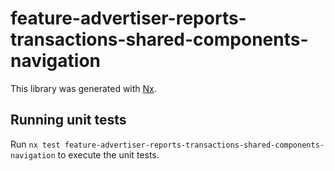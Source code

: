 # feature-advertiser-reports-transactions-shared-components-navigation

This library was generated with [Nx](https://nx.dev).

## Running unit tests

Run `nx test feature-advertiser-reports-transactions-shared-components-navigation` to execute the unit tests.
